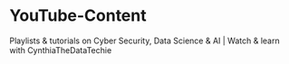# YouTube-Content
Playlists &amp; tutorials on  Cyber Security, Data Science &amp; AI | Watch &amp; learn with CynthiaTheDataTechie
